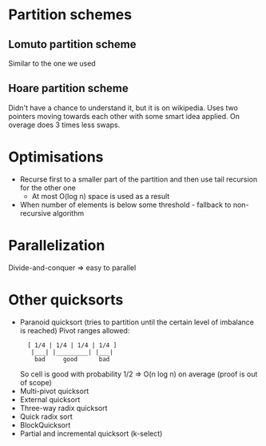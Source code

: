 Partition schemes
=================

Lomuto partition scheme
-----------------------

Similar to the one we used


Hoare partition scheme
----------------------

Didn't have a chance to understand it, but it is on wikipedia.
Uses two pointers moving towards each other with some smart idea applied.
On overage does 3 times less swaps.

Optimisations
=============
* Recurse first to a smaller part of the partition and then use tail recursion for the other one
    - At most O(log n) space is used as a result
* When number of elements is below some threshold - fallback to non-recursive algorithm


Parallelization
===============

Divide-and-conquer => easy to parallel

Other quicksorts
================
* Paranoid quicksort (tries to partition until the certain level of imbalance is reached)
  Pivot ranges allowed:
  ```
    [ 1/4 | 1/4 | 1/4 | 1/4 ]
     |___| |_________| |___|
      bad     good      bad
  ```
  So cell is good with probability 1/2 => O(n log n) on average (proof is out of scope)
* Multi-pivot quicksort
* External quicksort
* Three-way radix quicksort
* Quick radix sort
* BlockQuicksort
* Partial and incremental quicksort (k-select)

